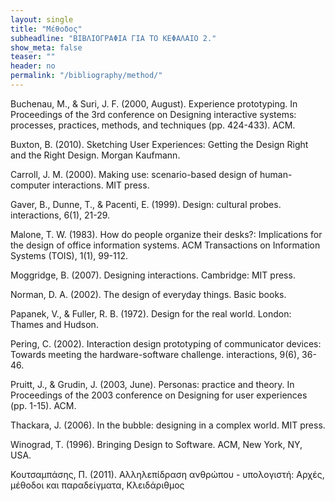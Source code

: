 ```yaml
---
layout: single
title: "Μέθοδος"
subheadline: "ΒΙΒΛΙΟΓΡΑΦΙΑ ΓΙΑ ΤΟ ΚΕΦΑΛΑΙΟ 2."
show_meta: false
teaser: ""
header: no
permalink: "/bibliography/method/"
---
```


Buchenau, M., & Suri, J. F. (2000, August). Experience prototyping. In Proceedings of the 3rd conference on Designing interactive systems: processes, practices, methods, and techniques (pp. 424-433). ACM.

Buxton, B. (2010). Sketching User Experiences: Getting the Design Right and the Right Design. Morgan Kaufmann.

Carroll, J. M. (2000). Making use: scenario-based design of human-computer interactions. MIT press.

Gaver, B., Dunne, T., & Pacenti, E. (1999). Design: cultural probes. interactions, 6(1), 21-29.

Malone, T. W. (1983). How do people organize their desks?: Implications for the design of office information systems. ACM Transactions on Information Systems (TOIS), 1(1), 99-112.

Moggridge, B. (2007). Designing interactions. Cambridge: MIT press.

Norman, D. A. (2002). The design of everyday things. Basic books.

Papanek, V., & Fuller, R. B. (1972). Design for the real world. London: Thames and Hudson.

Pering, C. (2002). Interaction design prototyping of communicator devices: Towards meeting the hardware-software challenge. interactions, 9(6), 36-46.

Pruitt, J., & Grudin, J. (2003, June). Personas: practice and theory. In Proceedings of the 2003 conference on Designing for user experiences (pp. 1-15). ACM.

Thackara, J. (2006). In the bubble: designing in a complex world. MIT press.

Winograd, T. (1996). Bringing Design to Software. ACM, New York, NY, USA.

Κουτσαμπάσης, Π. (2011). Αλληλεπίδραση ανθρώπου - υπολογιστή: Αρχές, μέθοδοι και παραδείγματα, Κλειδάριθμος
